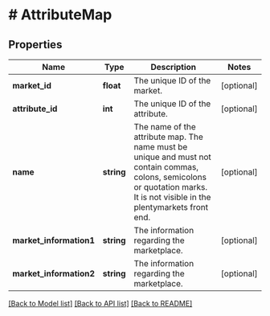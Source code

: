 # # AttributeMap

## Properties

Name | Type | Description | Notes
------------ | ------------- | ------------- | -------------
**market_id** | **float** | The unique ID of the market. | [optional]
**attribute_id** | **int** | The unique ID of the attribute. | [optional]
**name** | **string** | The name of the attribute map. The name must be unique and must not contain commas, colons, semicolons or quotation marks. It is not visible in the plentymarkets front end. | [optional]
**market_information1** | **string** | The information regarding the marketplace. | [optional]
**market_information2** | **string** | The information regarding the marketplace. | [optional]

[[Back to Model list]](../../README.md#models) [[Back to API list]](../../README.md#endpoints) [[Back to README]](../../README.md)
